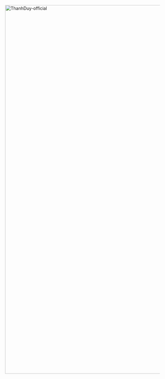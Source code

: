 
<a href="#" target="_blank">
  <img src="svg/ThanhDuy.svg" width="1200" alt="ThanhDuy-official" />
</a>
